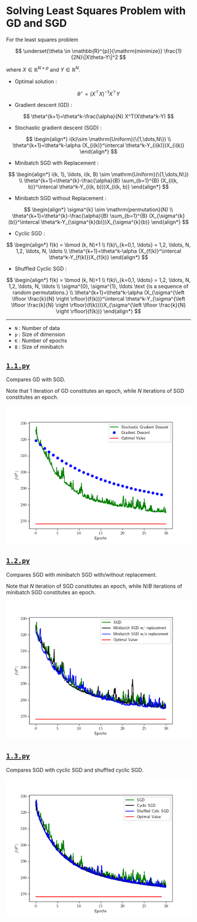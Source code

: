 # Solving Least Squares Problem with GD and SGD

For the least squares problem

$$
\underset{\theta \in \mathbb{R}^{p}}{\mathrm{minimize}} \frac{1}{2N}\|X\theta-Y\|^2
$$

where $X\in \mathbb{R}^{N\times p}$ and $Y\in \mathbb{R}^N$.

- Optimal solution : 

$$
\theta^{\star}=\left(X^{\top} X\right)^{-1} X^{\top} Y
$$

- Gradient descent (GD) :

$$
\theta^{k+1}=\theta^k-\frac{\alpha}{N} X^T(X\theta^k-Y)
$$

- Stochastic gradient descent (SGD) :

$$
\begin{align*}
i(k)\sim \mathrm{Uniform}(\{1,\dots,N\}) \\
\theta^{k+1}=\theta^k-\alpha (X_{i(k)}^\intercal \theta^k-Y_{i(k)})X_{i(k)}
\end{align*}
$$

- Minibatch SGD with Replacement : 

$$
\begin{align*}
i(k, 1), \ldots, i(k, B) \sim \mathrm{Uniform}(\{1,\dots,N\}) \\
\theta^{k+1}=\theta^{k}-\frac{\alpha}{B} \sum_{b=1}^{B} (X_{i(k, b)}^\intercal \theta^k-Y_{i(k, b)})X_{i(k, b)}
\end{align*}
$$

- Minibatch SGD without Replacement : 

$$
\begin{align*}
\sigma^{k} \sim \mathrm{permutation}(N) \\
\theta^{k+1}=\theta^{k}-\frac{\alpha}{B} \sum_{b=1}^{B} (X_{\sigma^{k}(b)}^\intercal \theta^k-Y_{\sigma^{k}(b)})X_{\sigma^{k}(b)}
\end{align*}
$$

- Cyclic SGD : 

$$
\begin{align*}
f(k) = \bmod (k, N)+1 \\
f(k)\_{k=0,1, \ldots} = 1,2, \ldots, N, 1,2, \ldots, N, \ldots \\
\theta^{k+1}=\theta^k-\alpha (X_{f(k)}^\intercal \theta^k-Y_{f(k)})X_{f(k)}
\end{align*}
$$

- Shuffled Cyclic SGD : 

$$
\begin{align*}
f(k) = \bmod (k, N)+1 \\
f(k)\_{k=0,1, \ldots} = 1,2, \ldots, N, 1,2, \ldots, N, \ldots \\
\sigma^{0}, \sigma^{1}, \ldots \text {is a sequence of random permutations.} \\
\theta^{k+1}=\theta^k-\alpha (X_{\sigma^{\left \lfloor \frac{k}{N} \right \rfloor}(f(k))}^\intercal \theta^k-Y_{\sigma^{\left \lfloor \frac{k}{N} \right \rfloor}(f(k))})X_{\sigma^{\left \lfloor \frac{k}{N} \right \rfloor}(f(k))}
\end{align*}
$$

---

- `N` : Number of data
- `p` : Size of dimension
- `K` : Number of epochs
- `B` : Size of minibatch

## [`1.1.py`](1.1.py)

Compares GD with SGD.

Note that 1 iteration of GD constitutes an epoch, while $N$ iterations of SGD constitutes an epoch.

![](result/1.1.1.png)

## [`1.2.py`](1.2.py)

Compares SGD with minibatch SGD with/without replacement.

Note that $N$ iteration of SGD constitutes an epoch, while $N / B$ iterations of minibatch SGD constitutes an epoch.

![](result/1.2.1.png)

## [`1.3.py`](1.3.py)

Compares SGD with cyclic SGD and shuffled cyclic SGD.

![](result/1.3.1.png)